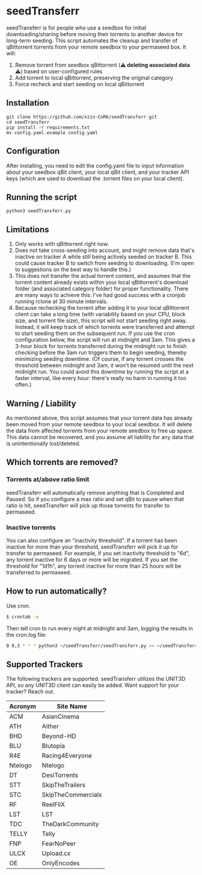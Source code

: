 # seedTransferr

seedTransferr is for people who use a seedbox for initial downloading/sharing before moving their torrents to another device for long-term seeding. This script automates the cleanup and transfer of qBittorrent torrents from your remote seedbox to your permaseed box. It will:
1) Remove torrent from seedbox qBittorrent (**⚠️ deleting associated data ⚠️**) based on user-configured rules
2) Add torrent to local qBittorrent, preserving the original category
3) Force recheck and start seeding on local qBittorrent

## Installation

```
git clone https://github.com/xzin-CoRK/seedTransferr.git
cd seedTransferr
pip install -r requirements.txt
mv config.yaml.example config.yaml
```

## Configuration

After installing, you need to edit the config.yaml file to input information about your seedbox qBit client, your local qBit client, and your tracker API keys (which are used to download the .torrent files on your local client).

## Running the script
```
python3 seedTransferr.py
```

## Limitations

1. Only works with qBittorrent right now.
2. Does not take cross-seeding into account, and might remove data that's inactive on tracker A while still being actively seeded on tracker B. This could cause tracker B to switch from seeding to downloading. (I'm open to suggestions on the best way to handle this.)
3. This does not transfer the actual torrent content, and assumes that the torrent content already exists within your local qBittorrent's download folder (and associated category folder) for proper functionality. There are many ways to achieve this: I've had good success with a cronjob running rclone at 30 minute intervals.
4. Because rechecking the torrent after adding it to your local qBittorrent client can take a long time (with variability based on your CPU, block size, and torrent file size), this script will not start seeding right away. Instead, it will keep track of which torrents were transferred and attempt to start seeding them on the subsequent run. If you use the cron configuration below, the script will run at midnight and 3am. This gives a 3-hour block for torrents transferred during the midnight run to finish checking before the 3am run triggers them to begin seeding, thereby minimizing seeding downtime. (Of course, if any torrent crosses the threshold between midnight and 3am, it won't be resumed until the next midnight run. You could avoid this downtime by running the script at a faster interval, like every hour: there's really no harm in running it too often.)

## Warning / Liability

As mentioned above, this script assumes that your torrent data has already been moved from your remote seedbox to your local seedbox. It will delete the data from affected torrents from your remote seedbox to free up space. This data cannot be recovered, and you assume all liability for any data that is unintentionally lost/deleted.

## Which torrents are removed?

### Torrents at/above ratio limit
seedTransferr will automatically remove anything that is Completed and Paused. So if you configure a max ratio and set qBit to pause when that ratio is hit, seedTransferr will pick up those torrents for transfer to permaseed.

### Inactive torrents
You can also configure an "inactivity threshold". If a torrent has been inactive for more than your threshold, seedTransferr will pick it up for transfer to permaseed. For example, if you set inactivity threshold to "6d", any torrent inactive for 6 days or more will be migrated. If you set the threshold for "1d1h", any torrent inactive for more than 25 hours will be transferred to permaseed.

## How to run automatically?
Use cron.
```bash
$ crontab -e
```
Then tell cron to run every night at midnight and 3am, logging the results in the cron.log file:
```bash
0 0,3 * * * python3 ~/seedTransferr/seedTransferr.py >> ~/seedTransferr/cron.log 2>&1
```

## Supported Trackers

The following trackers are supported. seedTransferr utilizes the UNIT3D API, so any UNIT3D client can easily be added. Want support for your tracker? Reach out.

| Acronym | Site Name |
|---------|-----------|
|  ACM    | AsianCinema |
|  ATH    | Aither |
|  BHD    | Beyond-HD |
|  BLU    | Blutopia |
|  R4E    | Racing4Everyone |
|  Ntelogo    | Ntelogo |
|  DT    | DesiTorrents |
|  STT    | SkipTheTrailers |
|  STC    | SkipTheCommercials |
|  RF    | ReelFliX |
|  LST    | LST |
|  TDC    | TheDarkCommunity |
|  TELLY    | Telly |
|  FNP    | FearNoPeer |
|  ULCX    | Upload.cx |
|  OE    | OnlyEncodes |